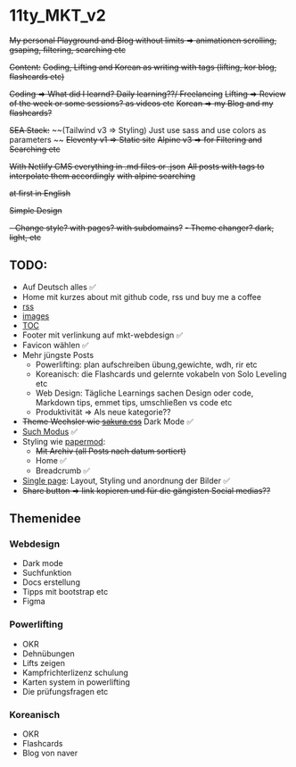 # 11ty_MKT_v2

~~My personal Playground and Blog without limits => animationen scrolling, gsaping, filtering, searching etc~~

~~Content:~~
~~Coding, Lifting and Korean as writing with tags (lifting, kor blog, flashcards etc)~~

~~Coding => What did I learnd? Daily learning??/ Freelancing~~
~~Lifting => Review of the week or some sessions? as videos etc~~
~~Korean => my Blog and my flashcards?~~

~~SEA Stack:~~
~~(Tailwind v3 => Styling) Just use sass and use colors as parameters ~~
~~Eleventy v1 => Static site~~
~~Alpine v3 => for Filtering and Searching etc~~

~~With Netlify CMS everything in .md files or .json~~
~~All posts with tags to interpolate them accordingly~~
~~with alpine searching~~

~~at first in English~~

~~Simple Design~~

~~- Change style? with pages? with subdomains?~~
~~- Theme changer? dark, light, etc~~

## TODO:

- Auf Deutsch alles ✅
- Home mit kurzes about mit github code, rss und buy me a coffee
- [rss](https://www.11ty.dev/docs/plugins/rss/)
- [images](https://www.11ty.dev/docs/plugins/image/)
- [TOC](https://github.com/jdsteinbach/eleventy-plugin-toc#readme)
- Footer mit verlinkung auf mkt-webdesign ✅
- Favicon wählen ✅
- Mehr jüngste Posts
  - Powerlifting: plan aufschreiben übung,gewichte, wdh, rir etc
  - Koreanisch: die Flashcards und gelernte vokabeln von Solo Leveling etc
  - Web Design: Tägliche Learnings sachen Design oder code, Markdown tips, emmet tips, umschließen vs code etc
  - Produktivität => Als neue kategorie??
- ~~Theme Wechsler wie [sakura.css](https://oxal.org/projects/sakura/demo/ "Sakura css example")~~ Dark Mode ✅
- [Such Modus](https://daily-dev-tips.com/posts/eleventy-creating-a-static-javascript-search/ "Devdaily tips") ✅
- Styling wie [papermod](https://adityatelange.github.io/hugo-PaperMod/ "papermod theme"):
  - ~~Mit Archiv (all Posts nach datum sortiert)~~
  - Home ✅
  - Breadcrumb ✅
- [Single page](https://themes.getbootstrap.com/preview/?theme_id=60718): Layout, Styling und anordnung der Bilder ✅
- ~~Share button => link kopieren und für die gängisten Social medias??~~

## Themenidee

### Webdesign

- Dark mode
- Suchfunktion
- Docs erstellung
- Tipps mit bootstrap etc
- Figma

### Powerlifting

- OKR
- Dehnübungen
- Lifts zeigen
- Kampfrichterlizenz schulung
- Karten system in powerlifting
- Die prüfungsfragen etc

### Koreanisch

- OKR
- Flashcards
- Blog von naver
